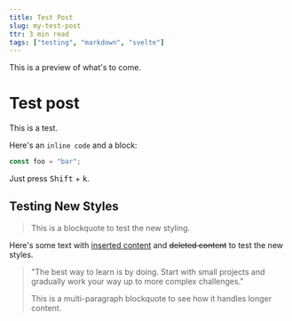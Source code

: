 ```yaml
---
title: Test Post
slug: my-test-post
ttr: 3 min read
tags: ["testing", "markdown", "svelte"]
---
```


This is a preview of what's to come.

# Test post

This is a test.

Here's an `inline code` and a block:

```typescript
const foo = "bar";
```

Just press <kbd>Shift</kbd> + <kbd>k</kbd>.

## Testing New Styles

> This is a blockquote to test the new styling.

Here's some text with <ins>inserted content</ins> and <del>deleted content</del> to test the new styles.

> "The best way to learn is by doing. Start with small projects and gradually work your way up to more complex challenges."
>
> This is a multi-paragraph blockquote to see how it handles longer content.
